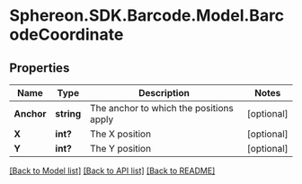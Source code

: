 # Sphereon.SDK.Barcode.Model.BarcodeCoordinate
## Properties

Name | Type | Description | Notes
------------ | ------------- | ------------- | -------------
**Anchor** | **string** | The anchor to which the positions apply | [optional] 
**X** | **int?** | The X position | [optional] 
**Y** | **int?** | The Y position | [optional] 

[[Back to Model list]](../README.md#documentation-for-models) [[Back to API list]](../README.md#documentation-for-api-endpoints) [[Back to README]](../README.md)

